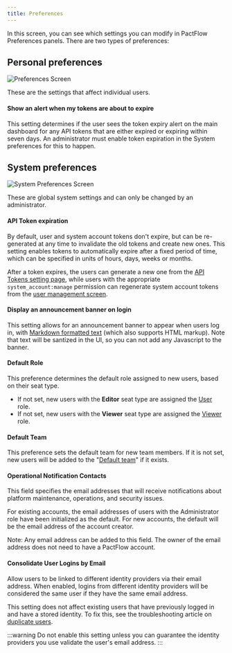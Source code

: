```yaml
---
title: Preferences
---
```


In this screen, you can see which settings you can modify in PactFlow Preferences panels. There are two types of preferences:

## Personal preferences

![Preferences Screen](/ui/clarity/settings-preferences.png)

These are the settings that affect individual users.

#### Show an alert when my tokens are about to expire

This setting determines if the user sees the token expiry alert on the main dashboard for any API tokens that are either expired or expiring within seven days. An administrator must enable token expiration in the System preferences for this to happen.

## System preferences

![System Preferences Screen](/ui/clarity/settings-preferences-system.png)

These are global system settings and can only be changed by an administrator.

#### API Token expiration

By default, user and system account tokens don't expire, but can be re-generated at any time to invalidate the old tokens and create new ones. This setting enables tokens to automatically expire after a fixed period of time, which can be specified in units of hours, days, weeks or months.

After a token expires, the users can generate a new one from the [API Tokens setting page](./api-tokens), while users with the appropriate `system_account:manage` permission can regenerate system account tokens from the [user
management screen](./users#system-accounts).

#### Display an announcement banner on login

This setting allows for an announcement banner to appear when users log in, with [Markdown
formatted text](https://commonmark.org/help/) (which also supports HTML markup). Note that text will be santized in the UI, so you can not add any Javascript to the banner.

#### Default Role

This preference determines the default role assigned to new users, based on their seat type.

- If not set, new users with the **Editor** seat type are assigned the [User](/docs/permissions/predefined-roles#user) role.
- If not set, new users with the **Viewer** seat type are assigned the [Viewer](/docs/permissions/predefined-roles#viewer) role.

#### Default Team

This preference sets the default team for new team members. If it is not set, new users will be added to the "[Default team](/docs/user-interface/settings/teams#the-default-team)" if it exists.

#### Operational Notification Contacts

This field specifies the email addresses that will receive notifications about platform maintenance, operations, and security issues. 

For existing accounts, the email addresses of users with the Administrator role have been initialized as the default. For new accounts, the default will be the email address of the account creator. 

Note: Any email address can be added to this field. The owner of the email address does not need to have a PactFlow account.

#### Consolidate User Logins by Email

Allow users to be linked to different identity providers via their email address. When enabled, logins from different identity providers will be considered the same user if they have the same email address.

This setting does not affect existing users that have previously logged in and have a stored identity. To fix this, see the troubleshooting article on [duplicate users](/docs/authentication/legacy#4-ive-added-an-identity-provider-and-see-duplicate-users).

:::warning
Do not enable this setting unless you can guarantee the identity providers you use validate the user's email address.
:::